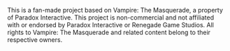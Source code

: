 This is a fan-made project based on Vampire: The Masquerade, a property of Paradox Interactive. This project is non-commercial and not affiliated with or endorsed by Paradox Interactive or Renegade Game Studios. All rights to Vampire: The Masquerade and related content belong to their respective owners.
